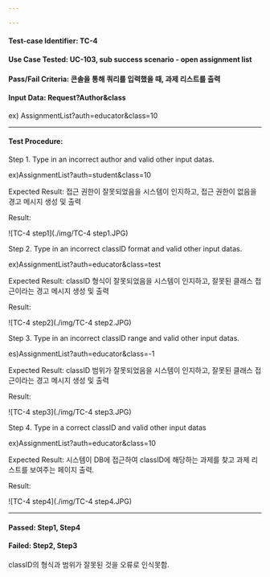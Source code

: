 ```yaml
---

---
```


#### Test-case Identifier: TC-4

#### Use Case Tested: UC-103, sub success scenario - open assignment list

#### Pass/Fail Criteria: 콘솔을 통해 쿼리를 입력했을 때, 과제 리스트를 출력

#### Input Data: Request?Author&class

ex) AssignmentList?auth=educator&class=10

------

#### Test Procedure:

Step 1. Type in an incorrect author and valid other input datas.

ex)AssignmentList?auth=student&class=10

Expected Result: 접근 권한이 잘못되었음을 시스템이 인지하고, 접근 권한이 없음을 경고 메시지 생성 및 출력

Result:

![TC-4 step1](./img/TC-4 step1.JPG)

Step 2. Type in an incorrect classID format and valid other input datas.

ex)AssignmentList?auth=educator&class=test

Expected Result: classID 형식이 잘못되었음을 시스템이 인지하고, 잘못된 클래스 접근이라는 경고 메시지 생성 및 출력

Result:

![TC-4 step2](./img/TC-4 step2.JPG)

Step 3. Type in an incorrect classID range and valid other input datas.

es)AssignmentList?auth=educator&class=-1

Expected Result: classID 범위가 잘못되었음을 시스템이 인지하고, 잘못된 클래스 접근이라는 경고 메시지 생성 및 출력

Result:

![TC-4 step3](./img/TC-4 step3.JPG)

Step 4. Type in a correct classID and valid other input datas

ex)AssignmentList?auth=educator&class=10

Expected Result: 시스템이 DB에 접근하여 classID에 해당하는 과제를 찾고 과제 리스트를 보여주는 페이지 출력.

Result:

![TC-4 step4](./img/TC-4 step4.JPG)

------

#### Passed: Step1, Step4

#### Failed: Step2, Step3

classID의 형식과 범위가 잘못된 것을 오류로 인식못함.